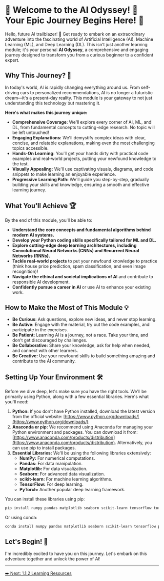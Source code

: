 # 🎉 Welcome to the AI Odyssey! 🚀 Your Epic Journey Begins Here! 🧠

Hello, future AI trailblazer! 👋 Get ready to embark on an extraordinary adventure into the fascinating world of Artificial Intelligence (AI), Machine Learning (ML), and Deep Learning (DL). This isn't just another learning module; it's your personal **AI Odyssey**, a comprehensive and engaging journey designed to transform you from a curious beginner to a confident expert.

## Why This Journey? 🤔

In today's world, AI is rapidly changing everything around us. From self-driving cars to personalized recommendations, AI is no longer a futuristic dream—it's a present-day reality. This module is your gateway to not just understanding this technology but mastering it.

**Here's what makes this journey unique:**

- **Comprehensive Coverage:** We'll explore every corner of AI, ML, and DL, from fundamental concepts to cutting-edge research. No topic will be left untouched!
- **Engaging Explanations:** We'll demystify complex ideas with clear, concise, and relatable explanations, making even the most challenging topics accessible.
- **Hands-On Learning:** You'll get your hands dirty with practical code examples and real-world projects, putting your newfound knowledge to the test.
- **Visually Appealing:** We'll use captivating visuals, diagrams, and code snippets to make learning an enjoyable experience.
- **Progressive Learning Path:** We'll guide you step-by-step, gradually building your skills and knowledge, ensuring a smooth and effective learning journey.

## What You'll Achieve 🏆

By the end of this module, you'll be able to:

- **Understand the core concepts and fundamental algorithms behind modern AI systems.**
- **Develop your Python coding skills specifically tailored for ML and DL.**
- **Explore cutting-edge deep learning architectures, including Convolutional Neural Networks (CNNs) and Recurrent Neural Networks (RNNs).**
- **Tackle real-world projects** to put your newfound knowledge to practice (think house price prediction, spam classification, and even image recognition)!
- **Navigate the ethical and societal implications of AI** and contribute to responsible AI development.
- **Confidently pursue a career in AI** or use AI to enhance your existing work.

## How to Make the Most of This Module 💡

- **Be Curious:** Ask questions, explore new ideas, and never stop learning.
- **Be Active:** Engage with the material, try out the code examples, and participate in the exercises.
- **Be Patient:** Learning AI is a journey, not a race. Take your time, and don't get discouraged by challenges.
- **Be Collaborative:** Share your knowledge, ask for help when needed, and connect with other learners.
- **Be Creative:** Use your newfound skills to build something amazing and contribute to the AI community.

## Setting Up Your Environment 🛠️

Before we dive deep, let's make sure you have the right tools. We'll be primarily using Python, along with a few essential libraries. Here's what you'll need:

1. **Python:** If you don't have Python installed, download the latest version from the official website: [https://www.python.org/downloads/](https://www.python.org/downloads/)
2. **Anaconda or pip:** We recommend using Anaconda for managing your Python environment and packages. You can download it from: [https://www.anaconda.com/products/distribution](https://www.anaconda.com/products/distribution). Alternatively, you can use pip to install packages.
3. **Essential Libraries:** We'll be using the following libraries extensively:
   - **NumPy:** For numerical computations.
   - **Pandas:** For data manipulation.
   - **Matplotlib:** For data visualization.
   - **Seaborn:** For advanced data visualization.
   - **scikit-learn:** For machine learning algorithms.
   - **TensorFlow:** For deep learning.
   - **PyTorch:** Another popular deep learning framework.

You can install these libraries using pip:

```bash
pip install numpy pandas matplotlib seaborn scikit-learn tensorflow torch
```

Or using conda:

```bash
conda install numpy pandas matplotlib seaborn scikit-learn tensorflow pytorch
```

## Let's Begin! 🚀

I'm incredibly excited to have you on this journey. Let's embark on this adventure together and unlock the power of AI!

---

[➡️ Next: 1.1.2 Learning Resources](1.1.2%20Setup.md)
